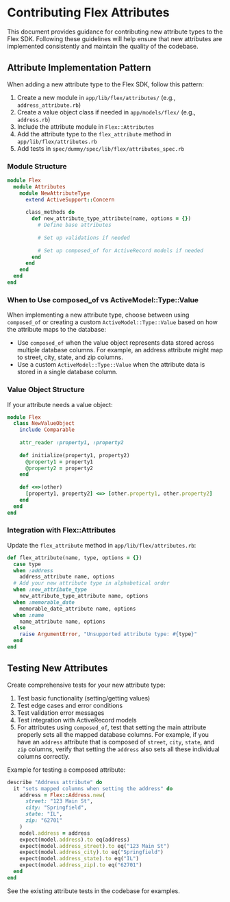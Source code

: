 # Contributing Flex Attributes

This document provides guidance for contributing new attribute types to the Flex SDK. Following these guidelines will help ensure that new attributes are implemented consistently and maintain the quality of the codebase.

## Attribute Implementation Pattern

When adding a new attribute type to the Flex SDK, follow this pattern:

1. Create a new module in `app/lib/flex/attributes/` (e.g., `address_attribute.rb`)
2. Create a value object class if needed in `app/models/flex/` (e.g., `address.rb`)
3. Include the attribute module in `Flex::Attributes`
4. Add the attribute type to the `flex_attribute` method in `app/lib/flex/attributes.rb`
5. Add tests in `spec/dummy/spec/lib/flex/attributes_spec.rb`

### Module Structure

```ruby
module Flex
  module Attributes
    module NewAttributeType
      extend ActiveSupport::Concern
      
      class_methods do
        def new_attribute_type_attribute(name, options = {})
          # Define base attributes
          
          # Set up validations if needed
          
          # Set up composed_of for ActiveRecord models if needed
        end
      end
    end
  end
end
```

### When to Use composed_of vs ActiveModel::Type::Value

When implementing a new attribute type, choose between using `composed_of` or creating a custom `ActiveModel::Type::Value` based on how the attribute maps to the database:

- Use `composed_of` when the value object represents data stored across multiple database columns. For example, an address attribute might map to street, city, state, and zip columns.
- Use a custom `ActiveModel::Type::Value` when the attribute data is stored in a single database column.

### Value Object Structure

If your attribute needs a value object:

```ruby
module Flex
  class NewValueObject
    include Comparable
    
    attr_reader :property1, :property2
    
    def initialize(property1, property2)
      @property1 = property1
      @property2 = property2
    end
    
    def <=>(other)
      [property1, property2] <=> [other.property1, other.property2]
    end
  end
end
```

### Integration with Flex::Attributes

Update the `flex_attribute` method in `app/lib/flex/attributes.rb`:

```ruby
def flex_attribute(name, type, options = {})
  case type
  when :address
    address_attribute name, options
  # Add your new attribute type in alphabetical order
  when :new_attribute_type
    new_attribute_type_attribute name, options
  when :memorable_date
    memorable_date_attribute name, options
  when :name
    name_attribute name, options
  else
    raise ArgumentError, "Unsupported attribute type: #{type}"
  end
end
```

## Testing New Attributes

Create comprehensive tests for your new attribute type:

1. Test basic functionality (setting/getting values)
2. Test edge cases and error conditions
3. Test validation error messages
4. Test integration with ActiveRecord models
5. For attributes using `composed_of`, test that setting the main attribute properly sets all the mapped database columns. For example, if you have an `address` attribute that is composed of `street`, `city`, `state`, and `zip` columns, verify that setting the `address` also sets all these individual columns correctly.

Example for testing a composed attribute:

```ruby
describe "Address attribute" do
  it "sets mapped columns when setting the address" do
    address = Flex::Address.new(
      street: "123 Main St",
      city: "Springfield",
      state: "IL",
      zip: "62701"
    )
    model.address = address
    expect(model.address).to eq(address)
    expect(model.address_street).to eq("123 Main St")
    expect(model.address_city).to eq("Springfield")
    expect(model.address_state).to eq("IL")
    expect(model.address_zip).to eq("62701")
  end
end
```

See the existing attribute tests in the codebase for examples.
